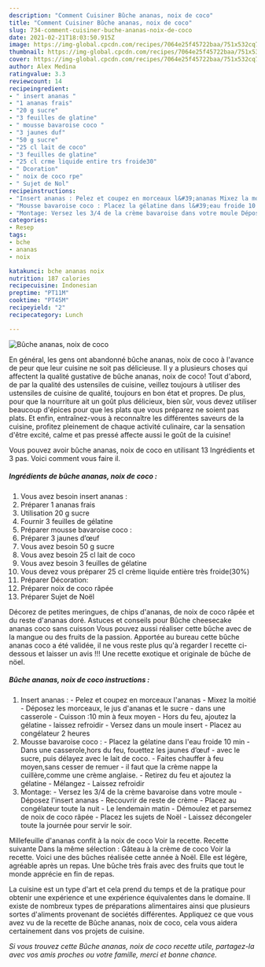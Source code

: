 ```yaml
---
description: "Comment Cuisiner Bûche ananas, noix de coco"
title: "Comment Cuisiner Bûche ananas, noix de coco"
slug: 734-comment-cuisiner-buche-ananas-noix-de-coco
date: 2021-02-21T18:03:50.915Z
image: https://img-global.cpcdn.com/recipes/7064e25f45722baa/751x532cq70/buche-ananas-noix-de-coco-photo-principale-de-la-recette.jpg
thumbnail: https://img-global.cpcdn.com/recipes/7064e25f45722baa/751x532cq70/buche-ananas-noix-de-coco-photo-principale-de-la-recette.jpg
cover: https://img-global.cpcdn.com/recipes/7064e25f45722baa/751x532cq70/buche-ananas-noix-de-coco-photo-principale-de-la-recette.jpg
author: Alex Medina
ratingvalue: 3.3
reviewcount: 14
recipeingredient:
- " insert ananas "
- "1 ananas frais"
- "20 g sucre"
- "3 feuilles de glatine"
- " mousse bavaroise coco "
- "3 jaunes duf"
- "50 g sucre"
- "25 cl lait de coco"
- "3 feuilles de glatine"
- "25 cl crme liquide entire trs froide30"
- " Dcoration"
- " noix de coco rpe"
- " Sujet de Nol"
recipeinstructions:
- "Insert ananas : Pelez et coupez en morceaux l&#39;ananas Mixez la moitié Déposez les morceaux, le jus d&#39;ananas et le sucre dans une casserole Cuisson :10 min à feux moyen Hors du feu, ajoutez la gélatine laissez refroidir Versez dans un moule insert Placez au congélateur 2 heures"
- "Mousse bavaroise coco : Placez la gélatine dans l&#39;eau froide 10 min Dans une casserole,hors du feu, fouettez les jaunes d’œuf avec le sucre, puis délayez avec le lait de coco. Faites chauffer à feu moyen,sans cesser de remuer il faut que la crème nappe la cuillère,comme une crème anglaise. Retirez du feu et ajoutez la gélatine Mélangez Laissez refroidir"
- "Montage: Versez les 3/4 de la crème bavaroise dans votre moule Déposez l&#39;insert ananas Recouvrir de reste de crème Placez au congélateur toute la nuit Le lendemain matin Démoulez et parsemez de noix de coco râpée Placez les sujets de Noël Laissez décongeler toute la journée pour servir le soir."
categories:
- Resep
tags:
- bche
- ananas
- noix

katakunci: bche ananas noix 
nutrition: 187 calories
recipecuisine: Indonesian
preptime: "PT11M"
cooktime: "PT45M"
recipeyield: "2"
recipecategory: Lunch

---
```



![Bûche ananas, noix de coco](https://img-global.cpcdn.com/recipes/7064e25f45722baa/751x532cq70/buche-ananas-noix-de-coco-photo-principale-de-la-recette.jpg)

En général, les gens ont abandonné bûche ananas, noix de coco à l'avance de peur que leur cuisine ne soit pas délicieuse. Il y a plusieurs choses qui affectent la qualité gustative de bûche ananas, noix de coco! Tout d'abord, de par la qualité des ustensiles de cuisine, veillez toujours à utiliser des ustensiles de cuisine de qualité, toujours en bon état et propres. De plus, pour que la nourriture ait un goût plus délicieux, bien sûr, vous devez utiliser beaucoup d'épices pour que les plats que vous préparez ne soient pas plats. Et enfin, entraînez-vous à reconnaître les différentes saveurs de la cuisine, profitez pleinement de chaque activité culinaire, car la sensation d'être excité, calme et pas pressé affecte aussi le goût de la cuisine!

<!--inarticleads1-->

Vous pouvez avoir bûche ananas, noix de coco en utilisant 13 Ingrédients et 3 pas. Voici comment vous faire il.

##### Ingrédients de bûche ananas, noix de coco :

1. Vous avez besoin  insert ananas :
1. Préparer 1 ananas frais
1. Utilisation 20 g sucre
1. Fournir 3 feuilles de gélatine
1. Préparer  mousse bavaroise coco :
1. Préparer 3 jaunes d’œuf
1. Vous avez besoin 50 g sucre
1. Vous avez besoin 25 cl lait de coco
1. Vous avez besoin 3 feuilles de gélatine
1. Vous devez vous préparer 25 cl crème liquide entière très froide(30%)
1. Préparer  Décoration:
1. Préparer  noix de coco râpée
1. Préparer  Sujet de Noël


Décorez de petites meringues, de chips d&#39;ananas, de noix de coco râpée et du reste d&#39;ananas doré. Astuces et conseils pour Bûche cheesecake ananas coco sans cuisson Vous pouvez aussi réaliser cette bûche avec de la mangue ou des fruits de la passion. Apportée au bureau cette bûche ananas coco a été validée, il ne vous reste plus qu&#39;à regarder l recette ci-dessous et laisser un avis !!! Une recette exotique et originale de bûche de nöel. 

<!--inarticleads2-->

##### Bûche ananas, noix de coco instructions :

1. Insert ananas : - Pelez et coupez en morceaux l&#39;ananas - Mixez la moitié - Déposez les morceaux, le jus d&#39;ananas et le sucre - dans une casserole - Cuisson :10 min à feux moyen - Hors du feu, ajoutez la gélatine - laissez refroidir - Versez dans un moule insert - Placez au congélateur 2 heures
1. Mousse bavaroise coco : - Placez la gélatine dans l&#39;eau froide 10 min - Dans une casserole,hors du feu, fouettez les jaunes d’œuf - avec le sucre, puis délayez avec le lait de coco. - Faites chauffer à feu moyen,sans cesser de remuer - il faut que la crème nappe la cuillère,comme une crème anglaise. - Retirez du feu et ajoutez la gélatine - Mélangez - Laissez refroidir
1. Montage: - Versez les 3/4 de la crème bavaroise dans votre moule - Déposez l&#39;insert ananas - Recouvrir de reste de crème - Placez au congélateur toute la nuit - Le lendemain matin - Démoulez et parsemez de noix de coco râpée - Placez les sujets de Noël - Laissez décongeler toute la journée pour servir le soir.


Millefeuille d&#39;ananas confit à la noix de coco Voir la recette. Recette suivante Dans la même sélection : Gâteau à la crème de coco Voir la recette. Voici une des bûches réalisée cette année à Noël. Elle est légère, agréable après un repas. Une bûche très frais avec des fruits que tout le monde apprécie en fin de repas. 

<!--inarticleads1-->

<p>
La cuisine est un type d'art et cela prend du temps et de la pratique pour obtenir une expérience et une expérience équivalentes dans le domaine. Il existe de nombreux types de préparations alimentaires ainsi que plusieurs sortes d'aliments provenant de sociétés différentes. Appliquez ce que vous avez vu de la recette de Bûche ananas, noix de coco, cela vous aidera certainement dans vos projets de cuisine.
</p>

<p>
<i>Si vous trouvez cette Bûche ananas, noix de coco recette utile, partagez-la avec vos amis proches ou votre famille, merci et bonne chance.</i>
</p>
